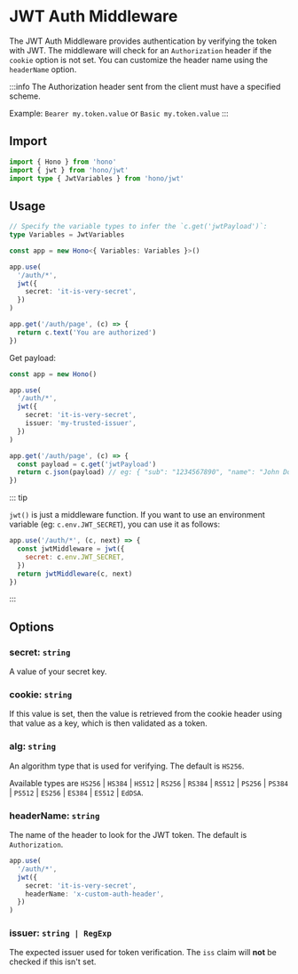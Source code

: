 # JWT Auth Middleware

The JWT Auth Middleware provides authentication by verifying the token with JWT.
The middleware will check for an `Authorization` header if the `cookie` option is not set. You can customize the header name using the `headerName` option.

:::info
The Authorization header sent from the client must have a specified scheme.

Example: `Bearer my.token.value` or `Basic my.token.value`
:::

## Import

```ts
import { Hono } from 'hono'
import { jwt } from 'hono/jwt'
import type { JwtVariables } from 'hono/jwt'
```

## Usage

```ts
// Specify the variable types to infer the `c.get('jwtPayload')`:
type Variables = JwtVariables

const app = new Hono<{ Variables: Variables }>()

app.use(
  '/auth/*',
  jwt({
    secret: 'it-is-very-secret',
  })
)

app.get('/auth/page', (c) => {
  return c.text('You are authorized')
})
```

Get payload:

```ts
const app = new Hono()

app.use(
  '/auth/*',
  jwt({
    secret: 'it-is-very-secret',
    issuer: 'my-trusted-issuer',
  })
)

app.get('/auth/page', (c) => {
  const payload = c.get('jwtPayload')
  return c.json(payload) // eg: { "sub": "1234567890", "name": "John Doe", "iat": 1516239022, "iss": "my-trusted-issuer" }
})
```

::: tip

`jwt()` is just a middleware function. If you want to use an environment variable (eg: `c.env.JWT_SECRET`), you can use it as follows:

```js
app.use('/auth/*', (c, next) => {
  const jwtMiddleware = jwt({
    secret: c.env.JWT_SECRET,
  })
  return jwtMiddleware(c, next)
})
```

:::

## Options

### <Badge type="danger" text="required" /> secret: `string`

A value of your secret key.

### <Badge type="info" text="optional" /> cookie: `string`

If this value is set, then the value is retrieved from the cookie header using that value as a key, which is then validated as a token.

### <Badge type="info" text="optional" /> alg: `string`

An algorithm type that is used for verifying. The default is `HS256`.

Available types are `HS256` | `HS384` | `HS512` | `RS256` | `RS384` | `RS512` | `PS256` | `PS384` | `PS512` | `ES256` | `ES384` | `ES512` | `EdDSA`.

### <Badge type="info" text="optional" /> headerName: `string`

The name of the header to look for the JWT token. The default is `Authorization`.

```ts
app.use(
  '/auth/*',
  jwt({
    secret: 'it-is-very-secret',
    headerName: 'x-custom-auth-header',
  })
)
```

### <Badge type="info" text="optional" /> issuer: `string | RegExp`

The expected issuer used for token verification. The `iss` claim will **not** be checked if this isn't set.
